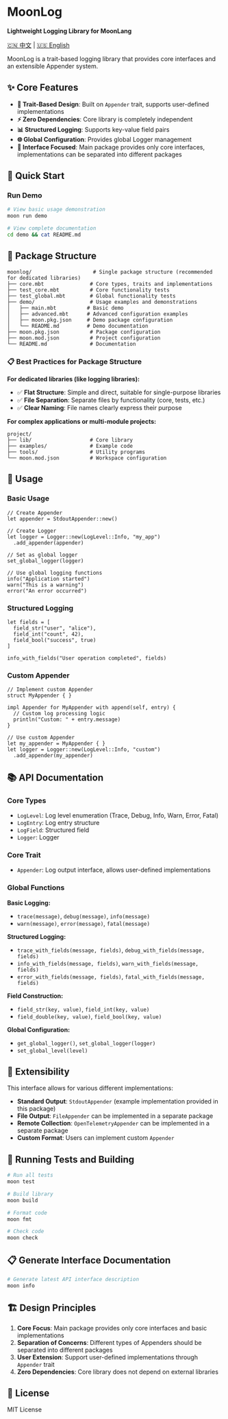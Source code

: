 # MoonLog

**Lightweight Logging Library for MoonLang**

[🇨🇳 中文](README_zh_CN.md) | [🇺🇸 English](README.md)

MoonLog is a trait-based logging library that provides core interfaces and an extensible Appender system.

## ✨ Core Features

- **🔧 Trait-Based Design**: Built on `Appender` trait, supports user-defined implementations
- **⚡ Zero Dependencies**: Core library is completely independent
- **📊 Structured Logging**: Supports key-value field pairs
- **🌐 Global Configuration**: Provides global Logger management
- **🎯 Interface Focused**: Main package provides only core interfaces, implementations can be separated into different packages

## 🚀 Quick Start

### Run Demo
```bash
# View basic usage demonstration
moon run demo

# View complete documentation
cd demo && cat README.md
```

## 📁 Package Structure

```
moonlog/                    # Single package structure (recommended for dedicated libraries)
├── core.mbt               # Core types, traits and implementations
├── test_core.mbt          # Core functionality tests
├── test_global.mbt        # Global functionality tests
├── demo/                  # Usage examples and demonstrations
│   ├── main.mbt          # Basic demo
│   ├── advanced.mbt      # Advanced configuration examples
│   ├── moon.pkg.json     # Demo package configuration
│   └── README.md         # Demo documentation
├── moon.pkg.json          # Package configuration
├── moon.mod.json          # Project configuration
└── README.md              # Documentation
```

### 📋 **Best Practices for Package Structure**

**For dedicated libraries (like logging libraries):**
- ✅ **Flat Structure**: Simple and direct, suitable for single-purpose libraries
- ✅ **File Separation**: Separate files by functionality (core, tests, etc.)
- ✅ **Clear Naming**: File names clearly express their purpose

**For complex applications or multi-module projects:**
```
project/
├── lib/                   # Core library
├── examples/              # Example code
├── tools/                 # Utility programs
└── moon.mod.json          # Workspace configuration
```

## 🚀 Usage

### Basic Usage

```moonbit
// Create Appender
let appender = StdoutAppender::new()

// Create Logger
let logger = Logger::new(LogLevel::Info, "my_app")
  .add_appender(appender)

// Set as global logger
set_global_logger(logger)

// Use global logging functions
info("Application started")
warn("This is a warning")
error("An error occurred")
```

### Structured Logging

```moonbit
let fields = [
  field_str("user", "alice"),
  field_int("count", 42),
  field_bool("success", true)
]

info_with_fields("User operation completed", fields)
```

### Custom Appender

```moonbit
// Implement custom Appender
struct MyAppender { }

impl Appender for MyAppender with append(self, entry) {
  // Custom log processing logic
  println("Custom: " + entry.message)
}

// Use custom Appender
let my_appender = MyAppender { }
let logger = Logger::new(LogLevel::Info, "custom")
  .add_appender(my_appender)
```

## 📚 API Documentation

### Core Types

- `LogLevel`: Log level enumeration (Trace, Debug, Info, Warn, Error, Fatal)
- `LogEntry`: Log entry structure
- `LogField`: Structured field
- `Logger`: Logger

### Core Trait

- `Appender`: Log output interface, allows user-defined implementations

### Global Functions

**Basic Logging:**
- `trace(message)`, `debug(message)`, `info(message)`
- `warn(message)`, `error(message)`, `fatal(message)`

**Structured Logging:**
- `trace_with_fields(message, fields)`, `debug_with_fields(message, fields)`
- `info_with_fields(message, fields)`, `warn_with_fields(message, fields)`
- `error_with_fields(message, fields)`, `fatal_with_fields(message, fields)`

**Field Construction:**
- `field_str(key, value)`, `field_int(key, value)`
- `field_double(key, value)`, `field_bool(key, value)`

**Global Configuration:**
- `get_global_logger()`, `set_global_logger(logger)`
- `set_global_level(level)`

## 🔧 Extensibility

This interface allows for various different implementations:

- **Standard Output**: `StdoutAppender` (example implementation provided in this package)
- **File Output**: `FileAppender` can be implemented in a separate package
- **Remote Collection**: `OpenTelemetryAppender` can be implemented in a separate package
- **Custom Format**: Users can implement custom `Appender`

## 🧪 Running Tests and Building

```bash
# Run all tests
moon test

# Build library
moon build

# Format code
moon fmt

# Check code
moon check
```

## 📋 Generate Interface Documentation

```bash
# Generate latest API interface description
moon info
```

## 🏗️ Design Principles

1. **Core Focus**: Main package provides only core interfaces and basic implementations
2. **Separation of Concerns**: Different types of Appenders should be separated into different packages
3. **User Extension**: Support user-defined implementations through `Appender` trait
4. **Zero Dependencies**: Core library does not depend on external libraries

## 📄 License

MIT License